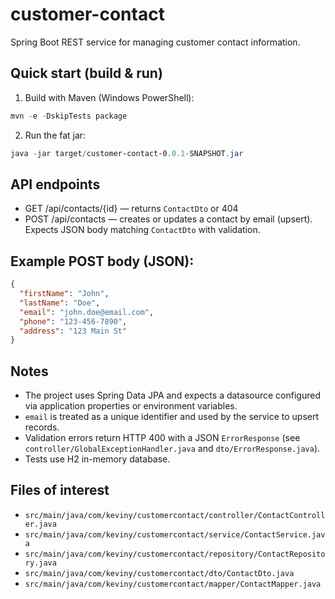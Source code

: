 # customer-contact

Spring Boot REST service for managing customer contact information.

## Quick start (build & run)

1. Build with Maven (Windows PowerShell):

```powershell
mvn -e -DskipTests package
```

2. Run the fat jar:

```powershell
java -jar target/customer-contact-0.0.1-SNAPSHOT.jar
```

## API endpoints

- GET /api/contacts/{id} — returns `ContactDto` or 404
- POST /api/contacts — creates or updates a contact by email (upsert). Expects JSON body matching `ContactDto` with validation.

## Example POST body (JSON):

```json
{
  "firstName": "John",
  "lastName": "Doe", 
  "email": "john.doe@email.com",
  "phone": "123-456-7890",
  "address": "123 Main St"
}
```

## Notes

- The project uses Spring Data JPA and expects a datasource configured via application properties or environment variables.
- `email` is treated as a unique identifier and used by the service to upsert records.
- Validation errors return HTTP 400 with a JSON `ErrorResponse` (see `controller/GlobalExceptionHandler.java` and `dto/ErrorResponse.java`).
- Tests use H2 in-memory database.

## Files of interest

- `src/main/java/com/keviny/customercontact/controller/ContactController.java`
- `src/main/java/com/keviny/customercontact/service/ContactService.java`
- `src/main/java/com/keviny/customercontact/repository/ContactRepository.java`
- `src/main/java/com/keviny/customercontact/dto/ContactDto.java`
- `src/main/java/com/keviny/customercontact/mapper/ContactMapper.java`